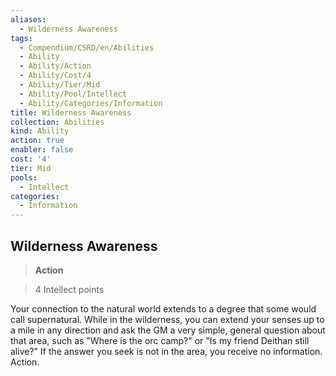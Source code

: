 ```yaml
---
aliases:
  - Wilderness Awareness
tags:
  - Compendium/CSRD/en/Abilities
  - Ability
  - Ability/Action
  - Ability/Cost/4
  - Ability/Tier/Mid
  - Ability/Pool/Intellect
  - Ability/Categories/Information
title: Wilderness Awareness
collection: Abilities
kind: Ability
action: true
enabler: false
cost: '4'
tier: Mid
pools:
  - Intellect
categories:
  - Information
---
```

## Wilderness Awareness    
>**Action**    
>4 Intellect points  
    
Your connection to the natural world extends to a degree that some would call supernatural. While in the wilderness, you can extend your senses up to a mile in any direction and ask the GM a very simple, general question about that area, such as "Where is the orc camp?" or "Is my friend Deithan still alive?" If the answer you seek is not in the area, you receive no information. Action.